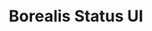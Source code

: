 ---
title: Borealis Status UI
linktitle: Status UI
description: >
  Use the Borealis Status UI to interact with your app deployments, including approving next steps or performing rollbacks.
exlcude_search: true
weight: 40
---